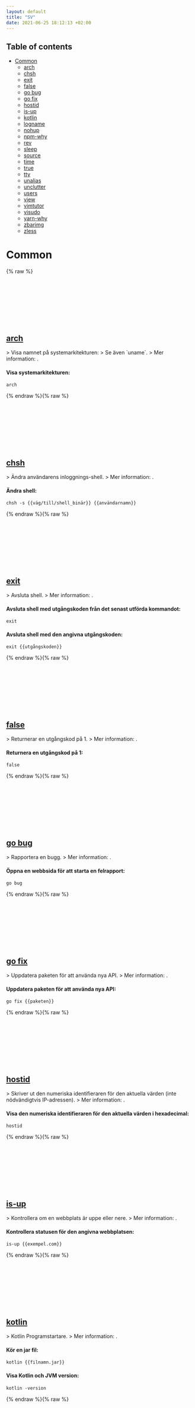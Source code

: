 ```yaml
---
layout: default
title: "SV"
date: 2021-06-25 18:12:13 +02:00
---
```

## Table of contents
* <a href="#common">Common</a>
  * <a href="#arch">arch</a>
  * <a href="#chsh">chsh</a>
  * <a href="#exit">exit</a>
  * <a href="#false">false</a>
  * <a href="#go-bug">go bug</a>
  * <a href="#go-fix">go fix</a>
  * <a href="#hostid">hostid</a>
  * <a href="#is-up">is-up</a>
  * <a href="#kotlin">kotlin</a>
  * <a href="#logname">logname</a>
  * <a href="#nohup">nohup</a>
  * <a href="#npm-why">npm-why</a>
  * <a href="#rev">rev</a>
  * <a href="#sleep">sleep</a>
  * <a href="#source">source</a>
  * <a href="#time">time</a>
  * <a href="#true">true</a>
  * <a href="#tty">tty</a>
  * <a href="#unalias">unalias</a>
  * <a href="#unclutter">unclutter</a>
  * <a href="#users">users</a>
  * <a href="#view">view</a>
  * <a href="#vimtutor">vimtutor</a>
  * <a href="#visudo">visudo</a>
  * <a href="#yarn-why">yarn-why</a>
  * <a href="#zbarimg">zbarimg</a>
  * <a href="#zless">zless</a>


# Common
{% raw %}
<h2 id="arch">
  <a href="/sv/common/arch.html">arch</a> <a href="#arch"><svg class="icon">
    <use href="/assets/images/unicode_sprite.svg#link" />
  </svg></a>
</h2>
> Visa namnet på systemarkitekturen:
> Se även `uname`.
> Mer information: <https://www.gnu.org/software/coreutils/arch>.

#### Visa systemarkitekturen:
```shell
arch
```
{% endraw %}{% raw %}
<h2 id="chsh">
  <a href="/sv/common/chsh.html">chsh</a> <a href="#chsh"><svg class="icon">
    <use href="/assets/images/unicode_sprite.svg#link" />
  </svg></a>
</h2>
> Ändra användarens inloggnings-shell.
> Mer information: <https://manned.org/chsh>.

#### Ändra shell:
```shell
chsh -s {{väg/till/shell_binär}} {{användarnamn}}
```
{% endraw %}{% raw %}
<h2 id="exit">
  <a href="/sv/common/exit.html">exit</a> <a href="#exit"><svg class="icon">
    <use href="/assets/images/unicode_sprite.svg#link" />
  </svg></a>
</h2>
> Avsluta shell.
> Mer information: <https://manned.org/exit>.

#### Avsluta shell med utgångskoden från det senast utförda kommandot:
```shell
exit
```
#### Avsluta shell med den angivna utgångskoden:
```shell
exit {{utgångskoden}}
```
{% endraw %}{% raw %}
<h2 id="false">
  <a href="/sv/common/false.html">false</a> <a href="#false"><svg class="icon">
    <use href="/assets/images/unicode_sprite.svg#link" />
  </svg></a>
</h2>
> Returnerar en utgångskod på 1.
> Mer information: <https://www.gnu.org/software/coreutils/false>.

#### Returnera en utgångskod på 1:
```shell
false
```
{% endraw %}{% raw %}
<h2 id="go-bug">
  <a href="/sv/common/go-bug.html">go bug</a> <a href="#go-bug"><svg class="icon">
    <use href="/assets/images/unicode_sprite.svg#link" />
  </svg></a>
</h2>
> Rapportera en bugg.
> Mer information: <https://golang.org/cmd/go/#hdr-Start_a_bug_report>.

#### Öppna en webbsida för att starta en felrapport:
```shell
go bug
```
{% endraw %}{% raw %}
<h2 id="go-fix">
  <a href="/sv/common/go-fix.html">go fix</a> <a href="#go-fix"><svg class="icon">
    <use href="/assets/images/unicode_sprite.svg#link" />
  </svg></a>
</h2>
> Uppdatera paketen för att använda nya API.
> Mer information: <https://golang.org/cmd/go/#hdr-Update_packages_to_use_new_APIs>.

#### Uppdatera paketen för att använda nya API:
```shell
go fix {{paketen}}
```
{% endraw %}{% raw %}
<h2 id="hostid">
  <a href="/sv/common/hostid.html">hostid</a> <a href="#hostid"><svg class="icon">
    <use href="/assets/images/unicode_sprite.svg#link" />
  </svg></a>
</h2>
> Skriver ut den numeriska identifieraren för den aktuella värden (inte nödvändigtvis IP-adressen).
> Mer information: <https://www.gnu.org/software/coreutils/hostid>.

#### Visa den numeriska identifieraren för den aktuella värden i hexadecimal:
```shell
hostid
```
{% endraw %}{% raw %}
<h2 id="is-up">
  <a href="/sv/common/is-up.html">is-up</a> <a href="#is-up"><svg class="icon">
    <use href="/assets/images/unicode_sprite.svg#link" />
  </svg></a>
</h2>
> Kontrollera om en webbplats är uppe eller nere.
> Mer information: <https://github.com/sindresorhus/is-up-cli>.

#### Kontrollera statusen för den angivna webbplatsen:
```shell
is-up {{exempel.com}}
```
{% endraw %}{% raw %}
<h2 id="kotlin">
  <a href="/sv/common/kotlin.html">kotlin</a> <a href="#kotlin"><svg class="icon">
    <use href="/assets/images/unicode_sprite.svg#link" />
  </svg></a>
</h2>
> Kotlin Programstartare.
> Mer information: <https://kotlinlang.org>.

#### Kör en jar fil:
```shell
kotlin {{filnamn.jar}}
```
#### Visa Kotlin och JVM version:
```shell
kotlin -version
```
{% endraw %}{% raw %}
<h2 id="logname">
  <a href="/sv/common/logname.html">logname</a> <a href="#logname"><svg class="icon">
    <use href="/assets/images/unicode_sprite.svg#link" />
  </svg></a>
</h2>
> Visar användarens inloggningsnamn.
> Mer information: <https://www.gnu.org/software/coreutils/logname>.

#### Visa den för tillfället inloggades användarnamn:
```shell
logname
```
{% endraw %}{% raw %}
<h2 id="nohup">
  <a href="/sv/common/nohup.html">nohup</a> <a href="#nohup"><svg class="icon">
    <use href="/assets/images/unicode_sprite.svg#link" />
  </svg></a>
</h2>
> Tillåter en process att leva när terminalen dödas.
> Mer information: <https://www.gnu.org/software/coreutils/nohup>.

#### Kör process som kan leva bortom terminalen:
```shell
nohup {{kommandoalternativ}}
```
{% endraw %}{% raw %}
<h2 id="npm-why">
  <a href="/sv/common/npm-why.html">npm-why</a> <a href="#npm-why"><svg class="icon">
    <use href="/assets/images/unicode_sprite.svg#link" />
  </svg></a>
</h2>
> Identifierar varför ett npm-paket är installerat.
> Mer information: <https://www.npmjs.com/package/npm-why>.

#### Visa varför ett npm-paket är installerat:
```shell
npm-why {{paket_namn}}
```
{% endraw %}{% raw %}
<h2 id="rev">
  <a href="/sv/common/rev.html">rev</a> <a href="#rev"><svg class="icon">
    <use href="/assets/images/unicode_sprite.svg#link" />
  </svg></a>
</h2>
> Omvänd en textrad.

#### Omvänd textraden "hello":
```shell
echo "hello" | rev
```
#### Omvänd hel fil och skriv till stdout:
```shell
rev {{fil}}
```
{% endraw %}{% raw %}
<h2 id="sleep">
  <a href="/sv/common/sleep.html">sleep</a> <a href="#sleep"><svg class="icon">
    <use href="/assets/images/unicode_sprite.svg#link" />
  </svg></a>
</h2>
> Fördröjning under bestämd tid.
> Mer information: <https://www.gnu.org/software/coreutils/sleep>.

#### Fördröj i sekunder:
```shell
sleep {{sekunder}}
```
#### Fördröj i minuter:
```shell
sleep {{minuter}}m
```
#### Fördröj i timmar:
```shell
sleep {{timmar}}h
```
{% endraw %}{% raw %}
<h2 id="source">
  <a href="/sv/common/source.html">source</a> <a href="#source"><svg class="icon">
    <use href="/assets/images/unicode_sprite.svg#link" />
  </svg></a>
</h2>
> Kör kommandon från en fil i det aktuella skalet.

#### Utvärdera innehållet i en viss fil:
```shell
source {{väg/till/fil}}
```
{% endraw %}{% raw %}
<h2 id="time">
  <a href="/sv/common/time.html">time</a> <a href="#time"><svg class="icon">
    <use href="/assets/images/unicode_sprite.svg#link" />
  </svg></a>
</h2>
> Se hur lång tid ett kommando tar.

#### Tidtagning "ls":
```shell
time ls
```
{% endraw %}{% raw %}
<h2 id="true">
  <a href="/sv/common/true.html">true</a> <a href="#true"><svg class="icon">
    <use href="/assets/images/unicode_sprite.svg#link" />
  </svg></a>
</h2>
> Returnerar en lyckad utgångsstatuskod på 0.
> Använd detta med || operatör för att göra att ett kommando alltid stänger med 0.
> Mer information: <https://www.gnu.org/software/coreutils/true>.

#### Returnera en lyckad utgångskod:
```shell
true
```
{% endraw %}{% raw %}
<h2 id="tty">
  <a href="/sv/common/tty.html">tty</a> <a href="#tty"><svg class="icon">
    <use href="/assets/images/unicode_sprite.svg#link" />
  </svg></a>
</h2>
> Returnerar terminalnamn.
> Mer information: <https://www.gnu.org/software/coreutils/tty>.

#### Skriv ut filnamnet på denna terminal:
```shell
tty
```
{% endraw %}{% raw %}
<h2 id="unalias">
  <a href="/sv/common/unalias.html">unalias</a> <a href="#unalias"><svg class="icon">
    <use href="/assets/images/unicode_sprite.svg#link" />
  </svg></a>
</h2>
> Ta bort alias.

#### Ta bort en alias:
```shell
unalias {{alias_namn}}
```
#### Ta bort alla alias:
```shell
unalias -a
```
{% endraw %}{% raw %}
<h2 id="unclutter">
  <a href="/sv/common/unclutter.html">unclutter</a> <a href="#unclutter"><svg class="icon">
    <use href="/assets/images/unicode_sprite.svg#link" />
  </svg></a>
</h2>
> Döljer muspekaren.

#### Dölj muspekarn efter 3 sekunder:
```shell
unclutter -idle {{3}}
```
{% endraw %}{% raw %}
<h2 id="users">
  <a href="/sv/common/users.html">users</a> <a href="#users"><svg class="icon">
    <use href="/assets/images/unicode_sprite.svg#link" />
  </svg></a>
</h2>
> Visa en lista över inloggade användare.
> Mer information: <https://www.gnu.org/software/coreutils/users>.

#### Visa en lista över inloggade användare:
```shell
users
```
#### Visa en lista över inloggade användare enligt en specifik fil:
```shell
users {{/var/log/wmtp}}
```
{% endraw %}{% raw %}
<h2 id="view">
  <a href="/sv/common/view.html">view</a> <a href="#view"><svg class="icon">
    <use href="/assets/images/unicode_sprite.svg#link" />
  </svg></a>
</h2>
> En skrivskyddad version av `vim`.
> Detta är lika med `vim -R`.

#### Öppna en fil:
```shell
view {{fil}}
```
{% endraw %}{% raw %}
<h2 id="vimtutor">
  <a href="/sv/common/vimtutor.html">vimtutor</a> <a href="#vimtutor"><svg class="icon">
    <use href="/assets/images/unicode_sprite.svg#link" />
  </svg></a>
</h2>
> Vim-handledare, lär ut de grundläggande vim-kommandona.

#### Starta vim-handledaren med det angivna språket (en, fr, de, ...):
```shell
vimtutor {{språk}}
```
#### Gå ur handledaren:
```shell
<Esc> :q <Enter>
```
{% endraw %}{% raw %}
<h2 id="visudo">
  <a href="/sv/common/visudo.html">visudo</a> <a href="#visudo"><svg class="icon">
    <use href="/assets/images/unicode_sprite.svg#link" />
  </svg></a>
</h2>
> Redigera sudoers-filen på säkert sätt.

#### Redigera sudoers-filen:
```shell
sudo visudo
```
#### Sök fel i sudoers-filen:
```shell
sudo visudo -c
```
{% endraw %}{% raw %}
<h2 id="yarn-why">
  <a href="/sv/common/yarn-why.html">yarn-why</a> <a href="#yarn-why"><svg class="icon">
    <use href="/assets/images/unicode_sprite.svg#link" />
  </svg></a>
</h2>
> Identifierar varför ett Yarn paket har installerats.
> Mer information: <https://www.npmjs.com/package/yarn-why>.

#### Visa varför ett Yarn paket är installerat:
```shell
yarn-why {{paket_namn}}
```
{% endraw %}{% raw %}
<h2 id="zbarimg">
  <a href="/sv/common/zbarimg.html">zbarimg</a> <a href="#zbarimg"><svg class="icon">
    <use href="/assets/images/unicode_sprite.svg#link" />
  </svg></a>
</h2>
> Skanna och avkoda streckkoder från bildfil(er).
> Mer information: <http://zbar.sourceforge.net>.

#### Processa en bildfil:
```shell
zbarimg {{bild_fil}}
```
{% endraw %}{% raw %}
<h2 id="zless">
  <a href="/sv/common/zless.html">zless</a> <a href="#zless"><svg class="icon">
    <use href="/assets/images/unicode_sprite.svg#link" />
  </svg></a>
</h2>
> Visa komprimerade filer.

#### Bläddra igenom ett komprimerat arkiv med `less`:
```shell
zless {{fil.txt.gz}}
```
{% endraw %}
